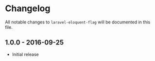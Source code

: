 # Changelog

All notable changes to `laravel-eloquent-flag` will be documented in this file.

## 1.0.0 - 2016-09-25

- Initial release

